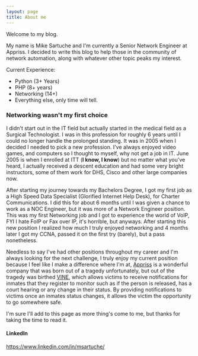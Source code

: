 ```yaml
---
layout: page
title: About me
---
```


Welcome to my blog.

My name is Mike Sartuche and I'm currently a Senior Network Engineer at Appriss. I decided to write this blog to help those in the community of network automation, along with whatever other topic peaks my interest.

Current Experience:

- Python (3+ Years)
- PHP (8+ years)
- Networking (14+)
- Everything else, only time will tell.

### Networking wasn't my first choice

I didn't start out in the IT field but actually started in the medical field as a Surgical Technologist. I was in this profession for roughly 6 years until I could no longer handle the prolonged standing. It was in 2005 when I decided I needed to pick a new profession. I've always enjoyed video games, and computers so I thought to myself, why not get a job in IT. June 2005 is when I enrolled at ITT (**I know, I know**) but no matter what you've heard, I actually received a descent education and had some very bright instructors, some of them work for DHS, Cisco and other large companies now. 

After starting my journey towards my Bachelors Degree, I got my first job as a High Speed Data Specialist (Glorified Internet Help Desk), for Charter Communications. I did this for about 6 months until I was given a chance to work as a NOC Engineer, but it was more of a Network Engineer position. This was my first Networking job and I got to experience the world of VoIP, FYI I hate FoIP or Fax over IP, it's horrible, but anyways. After starting this new position I realized how much I truly enjoyed networking and 4 months later I got my CCNA, passed it on the first try (barely), but a pass nonetheless.

Needless to say I've had other positions throughout my career and I'm always looking for the next challenge, I truly enjoy my current position because I feel like I make a difference where I'm at, [Appriss](https://www.appriss.com) is a wonderful company that was born out of a tragedy unfortunately, but out of the tragedy was birthed [VINE](https://vinelink.com/#what-is-vine), which allows victims to receive notifications for inmates that they register to monitor such as if the person is released, has a court hearing or any change in their status. By providing notifications to victims once an inmates status changes, it allows the victim the opportunity to go somewhere safe. 

I'm sure I'll add to this page as more thing's come to me, but thanks for taking the time to read it.

#### LinkedIn
https://www.linkedin.com/in/msartuche/

